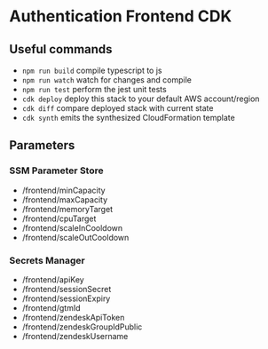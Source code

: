 # Authentication Frontend CDK

## Useful commands

* `npm run build`   compile typescript to js
* `npm run watch`   watch for changes and compile
* `npm run test`    perform the jest unit tests
* `cdk deploy`      deploy this stack to your default AWS account/region
* `cdk diff`        compare deployed stack with current state
* `cdk synth`       emits the synthesized CloudFormation template

## Parameters

### SSM Parameter Store

* /frontend/minCapacity
* /frontend/maxCapacity
* /frontend/memoryTarget
* /frontend/cpuTarget
* /frontend/scaleInCooldown
* /frontend/scaleOutCooldown

### Secrets Manager

* /frontend/apiKey
* /frontend/sessionSecret
* /frontend/sessionExpiry
* /frontend/gtmId
* /frontend/zendeskApiToken
* /frontend/zendeskGroupIdPublic
* /frontend/zendeskUsername
